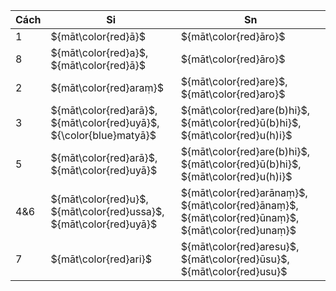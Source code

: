 <div class="declension-content" markdown="1">

| Cách | Si                                                                  | Sn                                                                                               |
| ---- | ------------------------------------------------------------------- | ------------------------------------------------------------------------------------------------ |
| 1    | ${māt\color{red}ā}$                                                 | ${māt\color{red}āro}$                                                                            |
| 8    | ${māt\color{red}a}$, ${māt\color{red}ā}$                            | ${māt\color{red}āro}$                                                                            |
| 2    | ${māt\color{red}araṃ}$                                              | ${māt\color{red}are}$, ${māt\color{red}aro}$                                                     |
| 3    | ${māt\color{red}arā}$, ${māt\color{red}uyā}$, ${\color{blue}matyā}$ | ${māt\color{red}are(b)hi}$, ${māt\color{red}ū(b)hi}$, ${māt\color{red}u(h)i}$                    |
| 5    | ${māt\color{red}arā}$, ${māt\color{red}uyā}$                        | ${māt\color{red}are(b)hi}$, ${māt\color{red}ū(b)hi}$, ${māt\color{red}u(h)i}$                    |
| 4&6  | ${māt\color{red}u}$, ${māt\color{red}ussa}$, ${māt\color{red}uyā}$  | ${māt\color{red}arānaṃ}$, ${māt\color{red}ānaṃ}$, ${māt\color{red}ūnaṃ}$, ${māt\color{red}unaṃ}$ |
| 7    | ${māt\color{red}ari}$                                               | ${māt\color{red}aresu}$, ${māt\color{red}ūsu}$, ${māt\color{red}usu}$                            |

</div>
